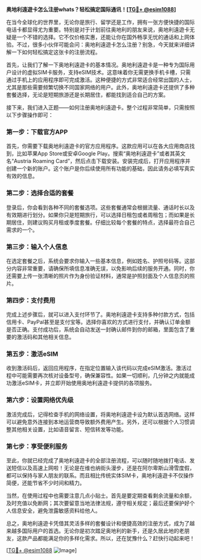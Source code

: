 **奥地利遠遊卡怎么注册whats？轻松搞定国际通讯！[[TG💪+ @esim1088](https://t.me/s/esim1088)]**

在当今全球化的世界里，无论你是旅行、留学还是工作，拥有一张方便快捷的国际电话卡都显得尤为重要。特别是对于计划前往奥地利的朋友来说，奥地利遠遊卡无疑是一个不错的选择。它不仅价格实惠，还能让你在国外畅享无忧的通话和上网体验。不过，很多小伙伴可能会问：奥地利遠遊卡怎么注册？别急，今天就来详细讲解一下如何轻松搞定这张卡的注册流程。

首先，让我们了解一下奥地利遠遊卡的基本情况。奥地利遠遊卡是一种专为国际用户设计的虚拟SIM卡服务，支持eSIM技术。这意味着你无需更换手机卡槽，只需通过手机上的应用程序即可完成激活。这种便捷的方式非常适合经常出国的人士，尤其是那些需要频繁切换不同国家网络的用户。此外，奥地利遠遊卡还提供了多种套餐选择，无论是短期旅游还是长期居住，都能找到适合自己的方案。

接下来，我们进入正题——如何注册奥地利遠遊卡。整个过程非常简单，只需按照以下步骤操作即可：

### **第一步：下载官方APP**
首先，你需要下载奥地利遠遊卡的官方应用程序。这款应用可以在各大应用商店找到，比如苹果App Store或安卓Google Play。搜索“奥地利遠遊卡”或者其英文名“Austria Roaming Card”，然后点击下载安装。安装完成后，打开应用程序并创建一个新的账户。这个账户是你后续使用所有功能的基础，因此请务必填写真实有效的信息。

### **第二步：选择合适的套餐**
登录后，你会看到各种不同的套餐选项。这些套餐通常会根据流量、通话时长以及有效期进行划分。如果你只是短期旅行，可以选择日租包或者周租包；而如果是长期居住，则建议购买月租或季度套餐。仔细比较每个套餐的特点，选择最符合自己需求的一个。

### **第三步：输入个人信息**
在选定套餐之后，系统会要求你输入一些基本信息，例如姓名、护照号码等。这部分内容非常重要，请确保所填信息准确无误，以免影响后续的服务开通。同时，你还需要上传一张清晰的照片作为身份验证材料，通常是护照封面及个人信息页的照片。

### **第四步：支付费用**
完成上述步骤后，就可以进入支付环节了。奥地利遠遊卡支持多种付款方式，包括信用卡、PayPal甚至是支付宝等。选择你喜欢的方式进行支付，并确认订单金额是否正确。支付成功后，系统会自动发送一封确认邮件到你的邮箱，里面包含了重要的激活码和其他相关信息。

### **第五步：激活eSIM**
收到激活码后，返回应用程序，在指定位置输入该代码以完成eSIM激活。激活过程中可能需要再次核对设备型号，确保兼容性。如果一切顺利，几分钟之内就能成功激活eSIM卡，并立即开始使用奥地利遠遊卡提供的各项服务。

### **第六步：设置网络优先级**
激活完成后，记得检查手机的网络设置，将奥地利遠遊卡设为默认首选网络。这样可以避免意外连接到本地运营商导致额外费用产生。另外，还可以根据个人习惯调整其他相关设置，比如语音留言、短信转发等功能。

### **第七步：享受便利服务**
至此，你就已经完成了奥地利遠遊卡的全部注册流程，可以随时随地拨打电话、发送短信以及高速上网啦！无论是在维也纳街头漫步，还是在阿尔卑斯山滑雪度假，都可以保持与家人朋友的联系。而且相比传统实体SIM卡，奥地利遠遊卡不仅操作简便，还能节省不少时间和精力。

当然，在使用过程中也需要注意几点小贴士。首先是要定期查看剩余流量和余额，及时充值以免断网；其次要留意当地法律法规，遵守相关规定；最后还要保护好个人信息安全，避免泄露敏感资料给他人。

总之，奥地利遠遊卡凭借其灵活多样的套餐设计和便捷高效的注册方式，成为了越来越多国际用户的首选。无论你是初次踏足奥地利的新手，还是久居此地的老朋友，这款产品都能满足你的多样化需求。所以，还在犹豫什么？赶快行动起来吧！

[[TG💪+ @esim1088](https://t.me/s/esim1088) ![Image](https://i.postimg.cc/4NQfJmqS/Snipaste-2025-05-13-00-14-12.png)]